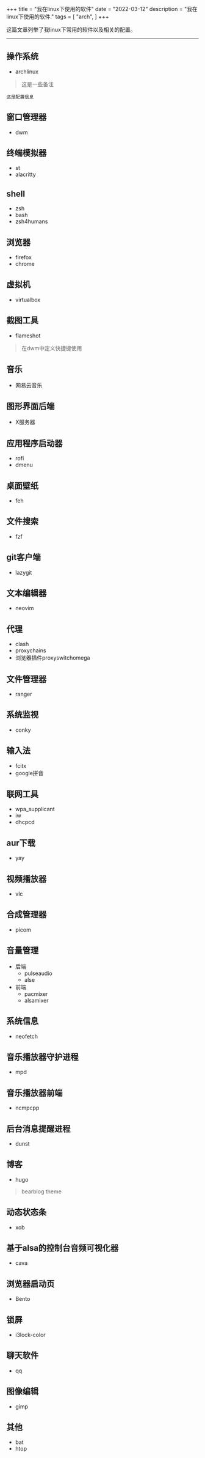 +++
title = "我在linux下使用的软件"
date = "2022-03-12"
description = "我在linux下使用的软件."
tags = [
    "arch",
]
+++


这篇文章列举了我linux下常用的软件以及相关的配置。

---
<!--more-->

## 操作系统 
* archlinux
> 这是一些备注
```
这是配置信息
```
## 窗口管理器
* dwm

## 终端模拟器
* st 
* alacritty

## shell
* zsh 
* bash 
* zsh4humans 

## 浏览器
* firefox 
* chrome

## 虚拟机
* virtualbox

## 截图工具
* flameshot
> 在dwm中定义快捷键使用

## 音乐
* 网易云音乐

## 图形界面后端
* X服务器

## 应用程序启动器
* rofi
* dmenu

## 桌面壁纸
* feh

## 文件搜索
* fzf

## git客户端
* lazygit

## 文本编辑器
* neovim

## 代理
* clash
* proxychains
* 浏览器插件proxyswitchomega

## 文件管理器
* ranger

## 系统监视
* conky

## 输入法
* fcitx
* google拼音

## 联网工具
* wpa_supplicant
* iw
* dhcpcd

## aur下载
* yay

## 视频播放器
* vlc

## 合成管理器
* picom

## 音量管理
* 后端
  * pulseaudio
  * alse
* 前端
  * pacmixer
  * alsamixer

## 系统信息
* neofetch

## 音乐播放器守护进程
* mpd

## 音乐播放器前端
* ncmpcpp

## 后台消息提醒进程
* dunst

## 博客
* hugo
> bearblog theme

## 动态状态条
* xob

## 基于alsa的控制台音频可视化器
* cava

## 浏览器启动页
* Bento

## 锁屏
* i3lock-color

## 聊天软件
* qq

## 图像编辑
* gimp

## 其他
* bat
* htop
